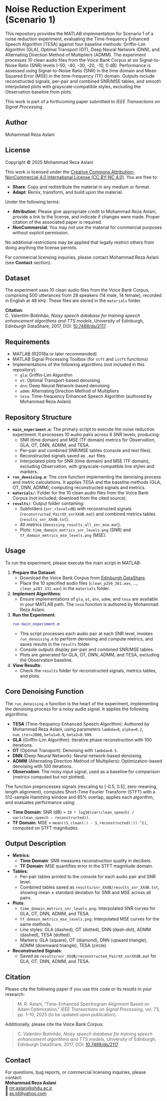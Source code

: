 # Noise Reduction Experiment (Scenario 1)

This repository provides the MATLAB implementation for Scenario 1 of a noise reduction experiment, evaluating the Time-frequency Enhanced Speech Algorithm (TESA) against four baseline methods: Griffin-Lim Algorithm (GLA), Optimal Transport (OT), Deep Neural Network (DNN), and Alternating Direction Method of Multipliers (ADMM). The experiment processes 10 clean audio files from the Voice Bank Corpus at six Signal-to-Noise Ratio (SNR) levels (-50, -40, -30, -20, -10, 0 dB). Performance is assessed using Signal-to-Noise Ratio (SNR) in the time domain and Mean Squared Error (MSE) in the time-frequency (TF) domain. Outputs include reconstructed signals, per-pair and combined SNR/MSE tables, and smooth interpolated plots with grayscale-compatible styles, excluding the Observation baseline from plots.

This work is part of a forthcoming paper submitted to *IEEE Transactions on Signal Processing*.

## Author
Mohammad Reza Aslani

## License
Copyright © 2025 Mohammad Reza Aslani

This work is licensed under the [Creative Commons Attribution-NonCommercial 4.0 International License (CC BY-NC 4.0)](https://creativecommons.org/licenses/by-nc/4.0/). You are free to:
- **Share**: Copy and redistribute the material in any medium or format.
- **Adapt**: Remix, transform, and build upon the material.

Under the following terms:
- **Attribution**: Please give appropriate credit to Mohammad Reza Aslani, provide a link to the license, and indicate if changes were made. Proper citation of the associated paper is required.
- **NonCommercial**: You may not use the material for commercial purposes without explicit permission.

No additional restrictions may be applied that legally restrict others from doing anything the license permits.

For commercial licensing inquiries, please contact Mohammad Reza Aslani (see **Contact** section).

## Dataset
The experiment uses 10 clean audio files from the Voice Bank Corpus, comprising 500 utterances from 28 speakers (14 male, 14 female), recorded in English at 48 kHz. These files are stored in the `materials` folder.

**Citation**:  
C. Valentini-Botinhão, *Noisy speech database for training speech enhancement algorithms and TTS models*, University of Edinburgh, Edinburgh DataShare, 2017, DOI: [10.7488/ds/2117](https://doi.org/10.7488/ds/2117).

## Requirements
- MATLAB (R2018a or later recommended)
- MATLAB Signal Processing Toolbox (for `stft` and `istft` functions)
- Implementations of the following algorithms (not included in this repository):
  - `gla`: Griffin-Lim Algorithm
  - `ot`: Optimal Transport-based denoising
  - `dnn`: Deep Neural Network-based denoising
  - `admm`: Alternating Direction Method of Multipliers
  - `tesa`: Time-frequency Enhanced Speech Algorithm (authored by Mohammad Reza Aslani)

## Repository Structure
- **`main_experiment.m`**: The primary script to execute the noise reduction experiment. It processes 10 audio pairs across 6 SNR levels, producing:
  - SNR (time domain) and MSE (TF domain) metrics for Observation, GLA, OT, DNN, ADMM, and TESA.
  - Per-pair and combined SNR/MSE tables (console and text files).
  - Reconstructed signals saved as `.mat` files.
  - Interpolated plots for SNR (time domain) and MSE (TF domain), excluding Observation, with grayscale-compatible line styles and markers.
- **`run_denoising.m`**: The core function implementing the denoising process and metric calculations. It applies TESA and the baseline methods (GLA, OT, DNN, ADMM), computing reconstructed signals and metrics.
- **`materials/`**: Folder for the 10 clean audio files from the Voice Bank Corpus (not included; download from the cited source).
- **`results/`**: Output folder containing:
  - Subfolders (`snr_<level>dB`) with reconstructed signals (`reconstructed_PairXX_snrXXdB.mat`) and combined metrics tables (`results_snr_XXdB.txt`).
  - All metrics (`denoising_results_all_snr_mse.mat`).
  - Plots: `time_domain_metrics_snr_levels.png` (SNR) and `tf_domain_metrics_mse_levels.png` (MSE).

## Usage
To run the experiment, please execute the main script in MATLAB:

1. **Prepare the Dataset**:
   - Download the Voice Bank Corpus from [Edinburgh DataShare](https://doi.org/10.7488/ds/2117).
   - Place the 10 specified audio files (`clean_p250_361.wav`, ..., `clean_p287_332.wav`) in the `materials` folder.
2. **Implement Algorithms**:
   - Ensure implementations of `gla`, `ot`, `dnn`, `admm`, and `tesa` are available in your MATLAB path. The `tesa` function is authored by Mohammad Reza Aslani.
3. **Run the Experiment**:
   ```matlab
   run main_experiment.m
   ```
   - This script processes each audio pair at each SNR level, invokes `run_denoising.m` to perform denoising and compute metrics, and saves results in the `results` folder.
   - Console outputs display per-pair and combined SNR/MSE tables.
   - Plots are generated for GLA, OT, DNN, ADMM, and TESA, excluding the Observation baseline.
4. **View Results**:
   - Check the `results` folder for reconstructed signals, metrics tables, and plots.

## Core Denoising Function
The `run_denoising.m` function is the heart of the experiment, implementing the denoising process for a noisy audio signal. It applies the following algorithms:
- **TESA** (Time-frequency Enhanced Speech Algorithm): Authored by Mohammad Reza Aslani, using parameters `lambda=0`, `alpha=0.2`, `num_iter=3000`, `beta1=0.9`, `beta2=0.999`.
- **GLA** (Griffin-Lim Algorithm): Iterative phase reconstruction with 100 iterations.
- **OT** (Optimal Transport): Denoising with `lambda=0.5`.
- **DNN** (Deep Neural Network): Neural network-based denoising.
- **ADMM** (Alternating Direction Method of Multipliers): Optimization-based denoising with 100 iterations.
- **Observation**: The noisy input signal, used as a baseline for comparison (metrics computed but not plotted).

The function preprocesses signals (rescaling to [-0.5, 0.5], zero-meaning, length alignment), computes Short-Time Fourier Transform (STFT) with a 512-sample Hamming window and 85% overlap, applies each algorithm, and evaluates performance using:
- **Time Domain**: SNR (dB) = `10 * log10(var(clean_speech) / var(clean_speech - reconstructed))`.
- **TF Domain**: MSE = `mean((S_clean(:) - S_reconstructed(:)).^2)`, computed on STFT magnitudes.

## Output Description
- **Metrics**:
  - **Time Domain**: SNR measures reconstruction quality in decibels.
  - **TF Domain**: MSE quantifies error in the STFT magnitude domain.
- **Tables**:
  - Per-pair tables printed to the console for each audio pair and SNR level.
  - Combined tables saved as `results/snr_XXdB/results_snr_XXdB.txt`, showing mean ± standard deviation for SNR and MSE across all pairs.
- **Plots**:
  - `time_domain_metrics_snr_levels.png`: Interpolated SNR curves for GLA, OT, DNN, ADMM, and TESA.
  - `tf_domain_metrics_mse_levels.png`: Interpolated MSE curves for the same methods.
  - Line styles: GLA (dashed), OT (dotted), DNN (dash-dot), ADMM (dashed), TESA (dotted).
  - Markers: GLA (square), OT (diamond), DNN (upward triangle), ADMM (downward triangle), TESA (circle).
- **Reconstructed Signals**:
  - Saved as `results/snr_XXdB/reconstructed_PairXX_snrXXdB.mat` for GLA, OT, DNN, ADMM, and TESA.

## Citation
Please cite the following paper if you use this code or its results in your research:

> M. R. Aslani, "Time-Enhanced Spectrogram Alignment Based on Adam Optimization," *IEEE Transactions on Signal Processing*, vol. 73, pp. 1–10, 2025 (to be updated upon publication).

Additionally, please cite the Voice Bank Corpus:

> C. Valentini-Botinhão, *Noisy speech database for training speech enhancement algorithms and TTS models*, University of Edinburgh, Edinburgh DataShare, 2017, DOI: [10.7488/ds/2117](https://doi.org/10.7488/ds/2117).

## Contact
For questions, bug reports, or commercial licensing inquiries, please contact:  
**Mohammad Reza Aslani**  
📧 [mr.aslani@shdu.ac.ir](mailto:mr.aslani@shdu.ac.ir)  
📧 [as.td@yahoo.com](mailto:as.td@yahoo.com)
